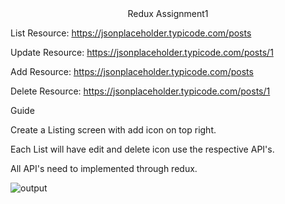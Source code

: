 <DIV align="center">Redux Assignment1</DIV>

List Resource:  https://jsonplaceholder.typicode.com/posts

Update Resource: https://jsonplaceholder.typicode.com/posts/1

Add Resource: https://jsonplaceholder.typicode.com/posts

Delete Resource: https://jsonplaceholder.typicode.com/posts/1

Guide

Create a Listing screen with add icon on top right. 

Each List will have edit and delete icon use the respective API's.

All API's need to implemented through redux.

![output](./src/assets/output.gif)